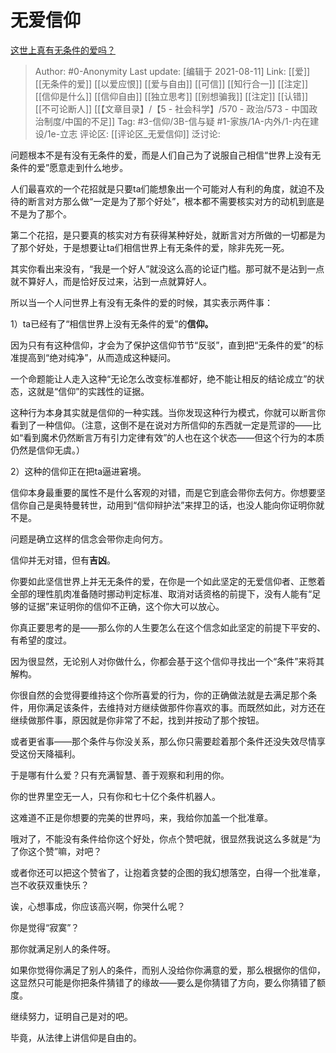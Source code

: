 # 无爱信仰
[这世上真有无条件的爱吗？](https://www.zhihu.com/question/434872187/answer/2052282718)

> Author: #0-Anonymity
> Last update: [编辑于 2021-08-11]
> Link: [[爱]] [[无条件的爱]] [[以爱应恨]] [[爱与自由]] [[可信]] [[知行合一]] [[注定]] [[信仰是什么]] [[信仰自由]] [[独立思考]] [[别想骗我]] [[注定]] [[认错]] [[不可论断人]] [[【文章目录】/【5 - 社会科学】/570 - 政治/573 - 中国政治制度/中国的不足]]
> Tag: #3-信仰/3B-信与疑 #1-家族/1A-内外/1-内在建设/1e-立志
> 评论区: [[评论区_无爱信仰]]
> 泛讨论:

问题根本不是有没有无条件的爱，而是人们自己为了说服自己相信“世界上没有无条件的爱”愿意走到什么地步。

人们最喜欢的一个花招就是只要ta们能想象出一个可能对人有利的角度，就迫不及待的断言对方那么做“一定是为了那个好处”，根本都不需要核实对方的动机到底是不是为了那个。

第二个花招，是只要真的核实对方有获得某种好处，就断言对方所做的一切都是为了那个好处，于是想要让ta们相信世界上有无条件的爱，除非先死一死。

其实你看出来没有，“我是一个好人”就没这么高的论证门槛。那可就不是沾到一点就不算好人，而是恰好反过来，沾到一点就算好人。

所以当一个人问世界上有没有无条件的爱的时候，其实表示两件事：

1）ta已经有了“相信世界上没有无条件的爱”的**信仰。**

因为只有有这种信仰，才会为了保护这信仰节节“反驳”，直到把“无条件的爱”的标准提高到“绝对纯净”，从而造成这种疑问。

一个命题能让人走入这种“无论怎么改变标准都好，绝不能让相反的结论成立”的状态，这就是“信仰”的实践性的证据。

这种行为本身其实就是信仰的一种实践。当你发现这种行为模式，你就可以断言你看到了一种信仰。（注意，这倒不是在说对方所信仰的东西就一定是荒谬的——比如“看到魔术仍然断言万有引力定律有效”的人也在这个状态——但这个行为的本质仍然是信仰无虞。）

2）这种的信仰正在把ta逼进窘境。

信仰本身最重要的属性不是什么客观的对错，而是它到底会带你去何方。你想要坚信你自己是奥特曼转世，动用到“信仰辩护法”来捍卫的话，也没人能向你证明你就不是。

问题是确立这样的信念会带你走向何方。

信仰并无对错，但有**吉凶**。

你要如此坚信世界上并无无条件的爱，在你是一个如此坚定的无爱信仰者、正憋着全部的理性肌肉准备随时挪动判定标准、取消对话资格的前提下，没有人能有“足够的证据”来证明你的信仰不正确，这个你大可以放心。

你真正要思考的是——那么你的人生要怎么在这个信念如此坚定的前提下平安的、有希望的度过。

因为很显然，无论别人对你做什么，你都会基于这个信仰寻找出一个“条件”来将其解构。

你很自然的会觉得要维持这个你所喜爱的行为，你的正确做法就是去满足那个条件，用你满足该条件，去维持对方继续做那件你喜欢的事。而既然如此，对方还在继续做那件事，原因就是你非常了不起，找到并按动了那个按钮。

或者更省事——那个条件与你没关系，那么你只需要趁着那个条件还没失效尽情享受这份天降福利。

于是哪有什么爱？只有充满智慧、善于观察和利用的你。

你的世界里空无一人，只有你和七十亿个条件机器人。

这难道不正是你想要的完美的世界吗，来，我给你加盖一个批准章。

哦对了，不能没有条件给你这个好处，你点个赞吧就，很显然我说这么多就是“为了你这个赞”嘛，对吧？

或者你还可以把这个赞省了，让抱着贪婪的企图的我幻想落空，白得一个批准章，岂不收获双重快乐？

诶，心想事成，你应该高兴啊，你哭什么呢？

你是觉得“寂寞”？

那你就满足别人的条件呀。

如果你觉得你满足了别人的条件，而别人没给你你满意的爱，那么根据你的信仰，这显然只可能是你把条件猜错了的缘故——要么是你猜错了方向，要么你猜错了额度。

继续努力，证明自己是对的吧。

毕竟，从法律上讲信仰是自由的。

